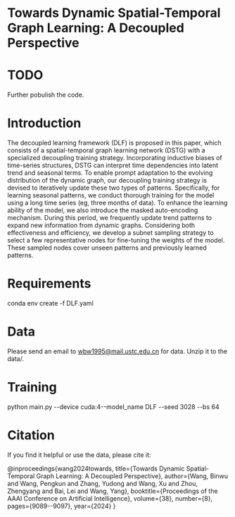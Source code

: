 # Towards Dynamic Spatial-Temporal Graph Learning: A Decoupled Perspective

# TODO

Further pobulish the code.

# Introduction

The decoupled learning framework (DLF) is proposed in this paper, which consists of a spatial-temporal graph learning network (DSTG) with a specialized decoupling training strategy. Incorporating inductive biases of time-series structures, DSTG can interpret time dependencies into latent trend and seasonal terms. To enable prompt adaptation to the evolving distribution of the dynamic graph, our decoupling training strategy is devised to iteratively update these two types of patterns. Specifically, for learning seasonal patterns, we conduct thorough training for the model using a long time series (eg, three months of data). To enhance the learning ability of the model, we also introduce the masked auto-encoding mechanism. During this period, we frequently update trend patterns to expand new information from dynamic graphs. Considering both effectiveness and efficiency, we develop a subnet sampling strategy to select a few representative nodes for fine-tuning the weights of the model. These sampled nodes cover unseen patterns and previously learned patterns.

# Requirements
conda env create -f DLF.yaml

# Data 

Please send an email to wbw1995@mail.ustc.edu.cn for data. Unzip it to the data/.

# Training 

python main.py --device cuda:4--model_name DLF --seed 3028 --bs 64

# Citation

If you find it helpful or use the data, please cite it:

@inproceedings{wang2024towards,
  title={Towards Dynamic Spatial-Temporal Graph Learning: A Decoupled Perspective},
  author={Wang, Binwu and Wang, Pengkun and Zhang, Yudong and Wang, Xu and Zhou, Zhengyang and Bai, Lei and Wang, Yang},
  booktitle={Proceedings of the AAAI Conference on Artificial Intelligence},
  volume={38},
  number={8},
  pages={9089--9097},
  year={2024}
}
